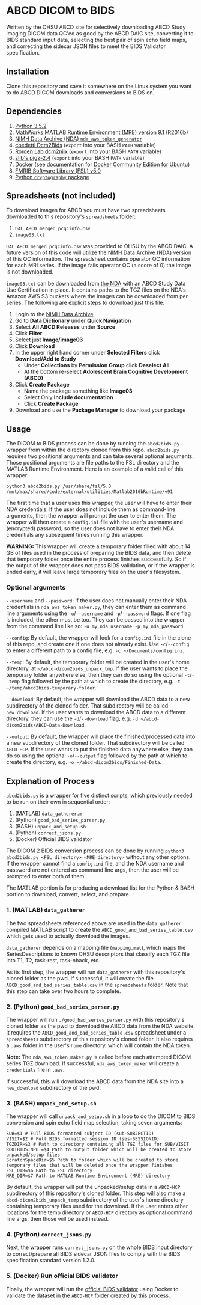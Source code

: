 # ABCD DICOM to BIDS

Written by the OHSU ABCD site for selectively downloading ABCD Study imaging DICOM data QC'ed as good by the ABCD DAIC site, converting it to BIDS standard input data, selecting the best pair of spin echo field maps, and correcting the sidecar JSON files to meet the BIDS Validator specification.

## Installation

Clone this repository and save it somewhere on the Linux system you want to do ABCD DICOM downloads and conversions to BIDS on.

## Dependencies

1. [Python 3.5.2](https://www.python.org/downloads/release/python-352/)
1. [MathWorks MATLAB Runtime Environment (MRE) version 9.1 (R2016b)](https://www.mathworks.com/products/compiler/matlab-runtime.html)
1. [NIMH Data Archive (NDA) `nda_aws_token_generator`](https://github.com/NDAR/nda_aws_token_generator)
1. [cbedetti Dcm2Bids](https://github.com/cbedetti/Dcm2Bids) (`export` into your BASH `PATH` variable)
1. [Rorden Lab dcm2niix](https://github.com/rordenlab/dcm2niix) (`export` into your BASH `PATH` variable)
1. [zlib's pigz-2.4](https://zlib.net/pigz) (`export` into your BASH `PATH` variable)
1. Docker (see documentation for [Docker Community Edition for Ubuntu](https://docs.docker.com/install/linux/docker-ce/ubuntu/))
1. [FMRIB Software Library (FSL) v5.0](https://fsl.fmrib.ox.ac.uk/fsl/fslwiki/FslInstallation)
1. [Python `cryptography` package](https://cryptography.io/en/latest/)

## Spreadsheets (not included)

To download images for ABCD you must have two spreadsheets downloaded to this repository's `spreadsheets` folder:

1. `DAL_ABCD_merged_pcqcinfo.csv`
1. `image03.txt`

`DAL_ABCD_merged_pcqcinfo.csv` was provided to OHSU by the ABCD DAIC.  A future version of this code will utilize the [NIMH Data Archive (NDA)](https://ndar.nih.gov/) version of this QC information.  The spreadsheet contains operator QC information for each MRI series.  If the image fails operator QC (a score of 0) the image is not downloaded.

`image03.txt` can be downloaded from [the NDA](https://ndar.nih.gov/) with an ABCD Study Data Use Certification in place.  It contains paths to the TGZ files on the NDA's Amazon AWS S3 buckets where the images can be downloaded from per series.  The following are explicit steps to download just this file:

1. Login to the [NIMH Data Archive](https://ndar.nih.gov/)
1. Go to **Data Dictionary** under **Quick Navigation**
1. Select **All ABCD Releases** under **Source**
1. Click **Filter**
1. Select just **Image/image03**
1. Click **Download**
1. In the upper right hand corner under **Selected Filters** click **Download/Add to Study**
    - Under **Collections** by **Permission Group** click **Deselect All**
    - At the bottom re-select **Adolescent Brain Cognitive Development (ABCD)**
1. Click **Create Package**
    - Name the package something like **Image03**
    - Select Only **Include documentation**
    - Click **Create Package**
1. Download and use the **Package Manager** to download your package

## Usage

The DICOM to BIDS process can be done by running the `abcd2bids.py` wrapper from within the directory cloned from this repo. `abcd2bids.py` requires two positional arguments and can take several optional arguments. Those positional arguments are file paths to the FSL directory and the MATLAB Runtime Environment. Here is an example of a valid call of this wrapper:

```
python3 abcd2bids.py /usr/share/fsl/5.0 /mnt/max/shared/code/external/utilities/Matlab2016bRuntime/v91
```

The first time that a user uses this wrapper, the user will have to enter their NDA credentials. If the user does not include them as command-line arguments, then the wrapper will prompt the user to enter them. The wrapper will then create a `config.ini` file with the user's username and (encrypted) password, so the user does not have to enter their NDA credentials any subsequent times running this wrapper.

**WARNING:** This wrapper will create a temporary folder filled with about 14 GB of files used in the process of preparing the BIDS data, and then delete that temporary folder once the entire process finishes successfully. So if the output of the wrapper does not pass BIDS validation, or if the wrapper is ended early, it will leave large temporary files on the user's filesystem.

### Optional arguments

`--username` and `--password`: If the user does not manually enter their NDA credentials in `nda_aws_token_maker.py`, they can enter them as command line arguments using the `-u`/`--username` and `-p`/`--password` flags. If one flag is included, the other must be too. They can be passed into the wrapper from the command line like so: `-u my_nda_username -p my_nda_password`.

`--config`: By default, the wrapper will look for a `config.ini` file in the clone of this repo, and create one if one does not already exist. Use `-c`/`--config` to enter a different path to a config file, e.g. `-c ~/Documents/config.ini`.

`--temp`: By default, the temporary folder will be created in the user's home directory, at `~/abcd-dicom2bids_unpack_tmp`. If the user wants to place the temporary folder anywhere else, then they can do so using the optional `-t`/`--temp` flag followed by the path at which to create the directory, e.g. `-t ~/temp/abcd2bids-temporary-folder`.

`--download`: By default, the wrapper will download the ABCD data to a new subdirectory of the cloned folder. That subdirectory will be called `new_download`. If the user wants to download the ABCD data to a different directory, they can use the `-d`/`--download` flag, e.g. `-d ~/abcd-dicom2bids/ABCD-Data-Download`.

`--output`: By default, the wrapper will place the finished/processed data into a new subdirectory of the cloned folder. That subdirectory will be called `ABCD-HCP`. If the user wants to put the finished data anywhere else, they can do so using the optional `-o`/`--output` flag followed by the path at which to create the directory, e.g. `-o ~/abcd-dicom2bids/Finished-Data`.

## Explanation of Process

`abcd2bids.py` is a wrapper for five distinct scripts, which previously needed to be run on their own in sequential order:

1. (MATLAB) `data_gatherer.m`
2. (Python) `good_bad_series_parser.py`
3. (BASH) `unpack_and_setup.sh`
4. (Python) `correct_jsons.py`
5. (Docker) Official BIDS validator

The DICOM 2 BIDS conversion process can be done by running `python3 abcd2bids.py <FSL directory> <MRE directory>` without any other options. If the wrapper cannot find a `config.ini` file, and the NDA username and password are not entered as command line args, then the user will be prompted to enter both of them.

The MATLAB portion is for producing a download list for the Python & BASH portion to download, convert, select, and prepare.

### 1. (MATLAB) `data_gatherer`

The two spreadsheets referenced above are used in the `data_gatherer` compiled MATLAB script to create the `ABCD_good_and_bad_series_table.csv` which gets used to actually download the images.

`data_gatherer` depends on a mapping file (`mapping.mat`), which maps the SeriesDescriptions to known OHSU descriptors that classify each TGZ file into T1, T2, task-rest, task-nback, etc.

As its first step, the wrapper will run `data_gatherer` with this repository's cloned folder as the pwd. If successful, it will create the file `ABCD_good_and_bad_series_table.csv` in the `spreadsheets` folder. Note that this step can take over two hours to complete.

### 2. (Python) `good_bad_series_parser.py`

The wrapper will run `./good_bad_series_parser.py` with this repository's cloned folder as the pwd to download the ABCD data from the NDA website. It requires the `ABCD_good_and_bad_series_table.csv` spreadsheet under a `spreadsheets` subdirectory of this repository's cloned folder. It also requires a `.aws` folder in the user's `home` directory, which will contain the NDA token.

**Note:** The `nda_aws_token_maker.py` is called before each attempted DICOM series TGZ download. If successful, `nda_aws_token_maker` will create a `credentials` file in `.aws`.

If successful, this will download the ABCD data from the NDA site into a `new_download` subdirectory of the pwd.

### 3. (BASH) `unpack_and_setup.sh`

The wrapper will call `unpack_and_setup.sh` in a loop to do the DICOM to BIDS conversion and spin echo field map selection, taking seven arguments:

```
SUB=$1 # Full BIDS formatted subject ID (sub-SUBJECTID)
VISIT=$2 # Full BIDS formatted session ID (ses-SESSIONID)
TGZDIR=$3 # Path to directory containing all TGZ files for SUB/VISIT
ROOTBIDSINPUT=$4 Path to output folder which will be created to store unpacked/setup files
ScratchSpaceDir=$5 Path to folder which will be created to store temporary files that will be deleted once the wrapper finishes
FSL_DIR=$6 Path to FSL directory
MRE_DIR=$7 Path to MATLAB Runtime Environment (MRE) directory
```

By default, the wrapper will put the unpacked/setup data in a `ABCD-HCP` subdirectory of this repository's cloned folder. This step will also make a `abcd-dicom2bids_unpack_temp` subdirectory of the user's home directory containing temporary files used for the download. If the user enters other locations for the temp directory or `ABCD-HCP` directory as optional command line args, then those will be used instead.

### 4. (Python) `correct_jsons.py`

Next, the wrapper runs `correct_jsons.py` on the whole BIDS input directory to correct/prepare all BIDS sidecar JSON files to comply with the BIDS specification standard version 1.2.0.

### 5. (Docker) Run official BIDS validator

Finally, the wrapper will run the [official BIDS validator](https://github.com/bids-standard/bids-validator) using Docker to validate the dataset in the `ABCD-HCP` folder created by this process.
